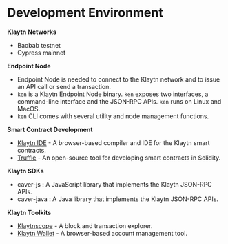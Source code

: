 # Development Environment

**Klaytn Networks**

* Baobab testnet
* Cypress mainnet

**Endpoint Node**

* Endpoint Node is needed to connect to the Klaytn network and to issue an API call or send a transaction. 
* `ken` is a Klaytn Endpoint Node binary. `ken` exposes two interfaces, a command-line interface and the JSON-RPC APIs. `ken` runs on Linux and MacOS.
* `ken` CLI comes with several utility and node management functions.

**Smart Contract Development**

* [Klaytn IDE](https://ide.klaytn.com/) - A browser-based compiler and IDE for the Klaytn smart contracts. 
* [Truffle](https://github.com/trufflesuite/truffle) - An open-source tool for developing smart contracts in Solidity.

**Klaytn SDKs** 

* caver-js : A JavaScript library that implements the Klaytn JSON-RPC APIs.
* caver-java : A Java library that implements the Klaytn JSON-RPC APIs. 

**Klaytn Toolkits**

* [Klaytnscope](https://scope.klaytn.com/) - A block and transaction explorer. 
* [Klaytn Wallet](https://wallet.klaytn.com/) - A browser-based account management tool.




